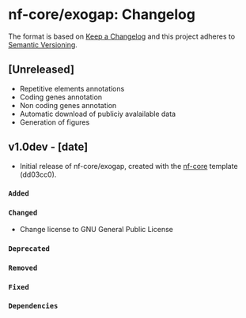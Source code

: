 # nf-core/exogap: Changelog

The format is based on [Keep a Changelog](https://keepachangelog.com/en/1.0.0/)
and this project adheres to [Semantic Versioning](https://semver.org/spec/v2.0.0.html).

## [Unreleased]

- Repetitive elements annotations
- Coding genes annotation
- Non coding genes annotation
- Automatic download of publiciy avalailable data
- Generation of figures

## v1.0dev - [date]

- Initial release of nf-core/exogap, created with the [nf-core](https://nf-co.re/) template (dd03cc0).

### `Added`

### `Changed`

- Change license to GNU General Public License

### `Deprecated`

### `Removed`

### `Fixed`

### `Dependencies`
